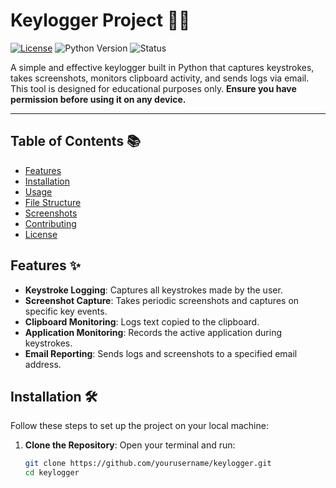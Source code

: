 # Keylogger Project 🥷🔑

[![License](https://img.shields.io/badge/License-MIT-brightgreen.svg)](https://opensource.org/licenses/MIT)
![Python Version](https://img.shields.io/badge/Python-3.8%2B-blue)
![Status](https://img.shields.io/badge/Status-Active-green)

A simple and effective keylogger built in Python that captures keystrokes, takes screenshots, monitors clipboard activity, and sends logs via email. This tool is designed for educational purposes only. **Ensure you have permission before using it on any device.**

---

## Table of Contents 📚

- [Features](#features-✨)
- [Installation](#installation-🛠️)
- [Usage](#usage-🚀)
- [File Structure](#file-structure-📁)
- [Screenshots](#screenshots-📸)
- [Contributing](#contributing-🤝)
- [License](#license-📜)

## Features ✨

- **Keystroke Logging**: Captures all keystrokes made by the user.
- **Screenshot Capture**: Takes periodic screenshots and captures on specific key events.
- **Clipboard Monitoring**: Logs text copied to the clipboard.
- **Application Monitoring**: Records the active application during keystrokes.
- **Email Reporting**: Sends logs and screenshots to a specified email address.

## Installation 🛠️

Follow these steps to set up the project on your local machine:

1. **Clone the Repository**:
   Open your terminal and run:
   ```bash
   git clone https://github.com/yourusername/keylogger.git
   cd keylogger
